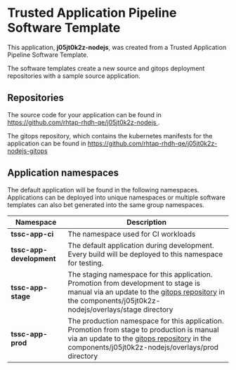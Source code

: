 # Trusted Application Pipeline Software Template

This application, **j05jt0k2z-nodejs**, was created from a Trusted Application Pipeline Software Template.

The software templates create a new source and gitops deployment repositories with a sample source application. 

## Repositories

The source code for your application can be found in [https://github.com/rhtap-rhdh-qe/j05jt0k2z-nodejs ](https://github.com/rhtap-rhdh-qe/j05jt0k2z-nodejs ).
 
The gitops repository, which contains the kubernetes manifests for the application can be found in 
[https://github.com/rhtap-rhdh-qe/j05jt0k2z-nodejs-gitops ](https://github.com/rhtap-rhdh-qe/j05jt0k2z-nodejs-gitops ) 

## Application namespaces 

The default application will be found in the following namespaces. Applications can be deployed into unique namespaces or multiple software templates can also bet generated into the same group namespaces.  

|  Namespace   |  Description   |  
| -------- | -------- |
| **tssc-app-ci** | The namespace used for CI workloads |
| **tssc-app-development** | The default application during development. Every build will be deployed to this namespace for testing. |
| **tssc-app-stage** | The staging namespace for this application. Promotion from development to stage is manual via an update to the [gitops repository](https://github.com/rhtap-rhdh-qe/j05jt0k2z-nodejs-gitops ) in the components/j05jt0k2z-nodejs/overlays/stage directory |
| **tssc-app-prod** | The production namespace for this application. Promotion from stage to production is manual via an update to the [gitops repository](https://github.com/rhtap-rhdh-qe/j05jt0k2z-nodejs-gitops ) in the components/j05jt0k2z-nodejs/overlays/prod directory |